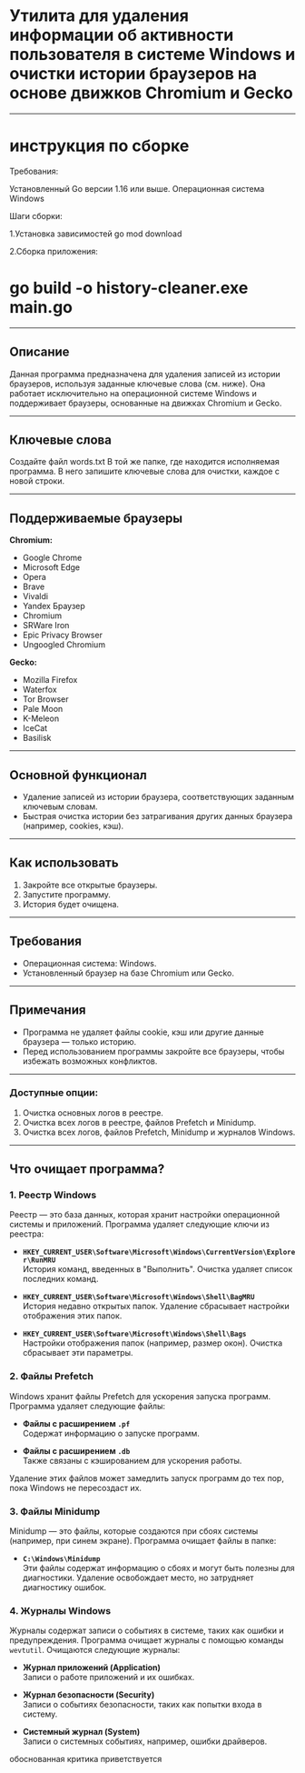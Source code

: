 # Утилита для удаления информации об активности пользователя в системе Windows и очистки истории браузеров на основе движков Chromium и Gecko



---
# инструкция по сборке

Требования:

  Установленный Go версии 1.16 или выше.
  Операционная система Windows

Шаги сборки:

 1.Установка зависимостей
  go mod download

 2.Сборка приложения:
# go build -o history-cleaner.exe main.go

---

## Описание
Данная программа предназначена для удаления записей из истории браузеров, используя заданные ключевые слова (см. ниже). Она работает исключительно на операционной системе Windows и поддерживает браузеры, основанные на движках Chromium и Gecko.

---

## Ключевые слова

Создайте файл words.txt
В той же папке, где находится исполняемая программа. В него запишите ключевые слова для очистки, каждое с новой строки.

---

## Поддерживаемые браузеры
**Chromium:**
- Google Chrome
- Microsoft Edge
- Opera
- Brave
- Vivaldi
- Yandex Браузер
- Chromium
- SRWare Iron
- Epic Privacy Browser
- Ungoogled Chromium

**Gecko:**
- Mozilla Firefox
- Waterfox
- Tor Browser
- Pale Moon
- K-Meleon
- IceCat
- Basilisk

---

## Основной функционал
- Удаление записей из истории браузера, соответствующих заданным ключевым словам.
- Быстрая очистка истории без затрагивания других данных браузера (например, cookies, кэш).

---

## Как использовать
1. Закройте все открытые браузеры.
2. Запустите программу.
3. История будет очищена.

---

## Требования
- Операционная система: Windows.
- Установленный браузер на базе Chromium или Gecko.

---

## Примечания
- Программа не удаляет файлы cookie, кэш или другие данные браузера — только историю.
- Перед использованием программы закройте все браузеры, чтобы избежать возможных конфликтов.

---

### Доступные опции:
1. Очистка основных логов в реестре.
2. Очистка всех логов в реестре, файлов Prefetch и Minidump.
3. Очистка всех логов, файлов Prefetch, Minidump и журналов Windows.

---

## Что очищает программа?

### 1. **Реестр Windows**
Реестр — это база данных, которая хранит настройки операционной системы и приложений. Программа удаляет следующие ключи из реестра:

- **`HKEY_CURRENT_USER\Software\Microsoft\Windows\CurrentVersion\Explorer\RunMRU`**  
  История команд, введенных в "Выполнить". Очистка удаляет список последних команд.

- **`HKEY_CURRENT_USER\Software\Microsoft\Windows\Shell\BagMRU`**  
  История недавно открытых папок. Удаление сбрасывает настройки отображения этих папок.

- **`HKEY_CURRENT_USER\Software\Microsoft\Windows\Shell\Bags`**  
  Настройки отображения папок (например, размер окон). Очистка сбрасывает эти параметры.

### 2. **Файлы Prefetch**
Windows хранит файлы Prefetch для ускорения запуска программ. Программа удаляет следующие файлы:

- **Файлы с расширением `.pf`**  
  Содержат информацию о запуске программ.

- **Файлы с расширением `.db`**  
  Также связаны с кэшированием для ускорения работы.

Удаление этих файлов может замедлить запуск программ до тех пор, пока Windows не пересоздаст их.

### 3. **Файлы Minidump**
Minidump — это файлы, которые создаются при сбоях системы (например, при синем экране). Программа очищает файлы в папке:

- **`C:\Windows\Minidump`**  
  Эти файлы содержат информацию о сбоях и могут быть полезны для диагностики. Удаление освобождает место, но затрудняет диагностику ошибок.

### 4. **Журналы Windows**
Журналы содержат записи о событиях в системе, таких как ошибки и предупреждения. Программа очищает журналы с помощью команды `wevtutil`. Очищаются следующие журналы:

- **Журнал приложений (Application)**  
  Записи о работе приложений и их ошибках.

- **Журнал безопасности (Security)**  
  Записи о событиях безопасности, таких как попытки входа в систему.

- **Системный журнал (System)**  
  Записи о системных событиях, например, ошибки драйверов.

обоснованная критика приветствуется
